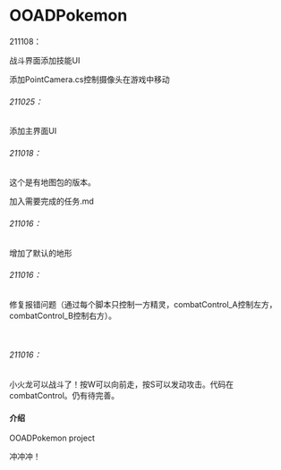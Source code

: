 # OOADPokemon

211108：

战斗界面添加技能UI

添加PointCamera.cs控制摄像头在游戏中移动



###### 211025：

添加主界面UI



###### 211018：

这个是有地图包的版本。

加入需要完成的任务.md



###### 211016：

增加了默认的地形

###### 211016：

修复报错问题（通过每个脚本只控制一方精灵，combatControl_A控制左方，combatControl_B控制右方）。

​				

###### 211016：

小火龙可以战斗了！按W可以向前走，按S可以发动攻击。代码在combatControl。仍有待完善。

#### 介绍

OOADPokemon project

冲冲冲！

